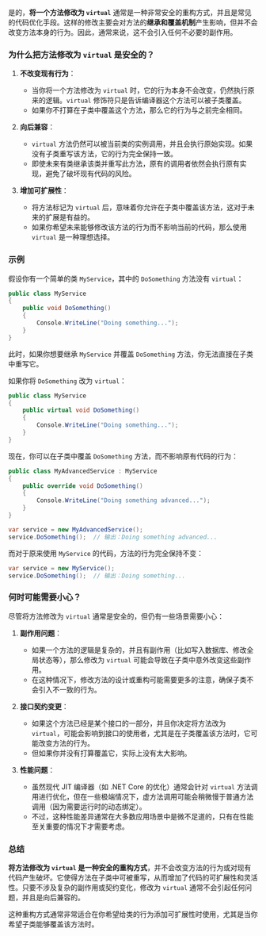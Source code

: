 是的，**将一个方法修改为 `virtual`** 通常是一种非常安全的重构方式，并且是常见的代码优化手段。这样的修改主要会对方法的**继承和覆盖机制**产生影响，但并不会改变方法本身的行为。因此，通常来说，这不会引入任何不必要的副作用。

### 为什么把方法修改为 `virtual` 是安全的？

1. **不改变现有行为**：
    
    - 当你将一个方法修改为 `virtual` 时，它的行为本身不会改变，仍然执行原来的逻辑。`virtual` 修饰符只是告诉编译器这个方法可以被子类覆盖。
    - 如果你不打算在子类中覆盖这个方法，那么它的行为与之前完全相同。
2. **向后兼容**：
    
    - `virtual` 方法仍然可以被当前类的实例调用，并且会执行原始实现。如果没有子类重写该方法，它的行为完全保持一致。
    - 即使未来有类继承该类并重写此方法，原有的调用者依然会执行原有实现，避免了破坏现有代码的风险。
3. **增加可扩展性**：
    
    - 将方法标记为 `virtual` 后，意味着你允许在子类中覆盖该方法，这对于未来的扩展是有益的。
    - 如果你希望未来能够修改该方法的行为而不影响当前的代码，那么使用 `virtual` 是一种理想选择。

### 示例

假设你有一个简单的类 `MyService`，其中的 `DoSomething` 方法没有 `virtual`：

```csharp
public class MyService
{
    public void DoSomething()
    {
        Console.WriteLine("Doing something...");
    }
}
```

此时，如果你想要继承 `MyService` 并覆盖 `DoSomething` 方法，你无法直接在子类中重写它。

如果你将 `DoSomething` 改为 `virtual`：

```csharp
public class MyService
{
    public virtual void DoSomething()
    {
        Console.WriteLine("Doing something...");
    }
}
```

现在，你可以在子类中覆盖 `DoSomething` 方法，而不影响原有代码的行为：

```csharp
public class MyAdvancedService : MyService
{
    public override void DoSomething()
    {
        Console.WriteLine("Doing something advanced...");
    }
}

var service = new MyAdvancedService();
service.DoSomething();  // 输出：Doing something advanced...
```

而对于原来使用 `MyService` 的代码，方法的行为完全保持不变：

```csharp
var service = new MyService();
service.DoSomething();  // 输出：Doing something...
```

### 何时可能需要小心？

尽管将方法修改为 `virtual` 通常是安全的，但仍有一些场景需要小心：

1. **副作用问题**：
    
    - 如果一个方法的逻辑是复杂的，并且有副作用（比如写入数据库、修改全局状态等），那么修改为 `virtual` 可能会导致在子类中意外改变这些副作用。
    - 在这种情况下，修改方法的设计或重构可能需要更多的注意，确保子类不会引入不一致的行为。
2. **接口契约变更**：
    
    - 如果这个方法已经是某个接口的一部分，并且你决定将方法改为 `virtual`，可能会影响到接口的使用者，尤其是在子类覆盖该方法时，它可能改变方法的行为。
    - 但如果你并没有打算覆盖它，实际上没有太大影响。
3. **性能问题**：
    
    - 虽然现代 JIT 编译器（如 .NET Core 的优化）通常会针对 `virtual` 方法调用进行优化，但在一些极端情况下，虚方法调用可能会稍微慢于普通方法调用（因为需要运行时的动态绑定）。
    - 不过，这种性能差异通常在大多数应用场景中是微不足道的，只有在性能至关重要的情况下才需要考虑。

### 总结

**将方法修改为 `virtual` 是一种安全的重构方式**，并不会改变方法的行为或对现有代码产生破坏。它使得方法在子类中可被重写，从而增加了代码的可扩展性和灵活性。只要不涉及复杂的副作用或契约变化，修改为 `virtual` 通常不会引起任何问题，并且是向后兼容的。

这种重构方式通常非常适合在你希望给类的行为添加可扩展性时使用，尤其是当你希望子类能够覆盖该方法时。